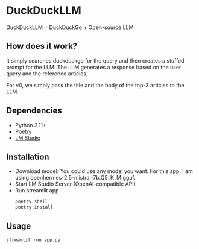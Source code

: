 # DuckDuckLLM

DuckDuckLLM = DuckDuckGo + Open-source LLM

## How does it work?

It simply searches duckduckgo for the query and then creates a stuffed prompt for the LLM. The LLM generates a response based on the user query and the reference articles.

For v0, we simply pass the title and the body of the top-3 articles to the LLM.

## Dependencies

- Python 3.11+
- Poetry
- [LM Studio](https://lmstudio.ai/)

## Installation

- Download model: You could use any model you want. For this app, I am using openhermes-2.5-mistral-7b.Q5_K_M.gguf.
- Start LM Studio Server (OpenAI-compatible API)
- Run streamlit app
    ```bash
    poetry shell
    poetry install
    ```

## Usage

```bash
streamlit run app.py
```